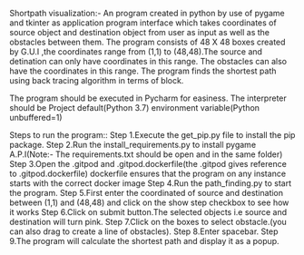 Shortpath visualization:- An program created in python by use of pygame and tkinter as
application program interface which takes coordinates of source object and destination object
from user as input as well as the obstacles between them. The program consists of 48 X 48 boxes
created by G.U.I ,the coordinates range from (1,1) to (48,48).The source and detination can only have
coordinates in this range. The obstacles can also have the coordinates in this range. The program finds
the shortest path using back tracing algorithm in terms of block.

The program should be executed in Pycharm for easiness.
The interpreter should be Project default(Python 3.7)
environment variable(Python unbuffered=1)

Steps to run the program::
Step 1.Execute the get_pip.py file to install the pip package.
Step 2.Run the install_requirements.py to install
  pygame A.P.I(Note:- The requirements.txt should be open and in the same folder)
Step 3.Open the .gitpod and .gitpod.dockerfile(the .gitpod gives reference to .gitpod.dockerfile)
  dockerfile ensures that the program on any instance starts with the correct docker image
Step 4.Run the path_finding.py to start the program.
Step 5.First enter the coordinated of source and destination between (1,1) and (48,48) 
  and click on the show step checkbox to see how it works
Step 6.Click on submit button.The selected objects i.e source and destination will turn pink.
Step 7.Click on the boxes to select obstacle.(you can also drag to create a line of obstacles).
Step 8.Enter spacebar.
Step 9.The program will calculate the shortest path and display it as a popup.
